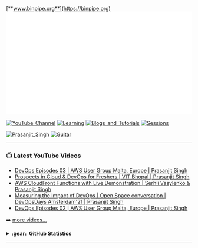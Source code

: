 [**www.binpipe.org**](https://binpipe.org)
![](prasanjit_singh.gif)

<a href="https://www.youtube.com/channel/UCPTgt4Wo0MAnuzNEEZlk90A?sub_confirmation=1"><img src="https://img.shields.io/badge/BINPIPE-YouTube-red" alt="YouTube_Channel"></a>
<a href="https://github.com/BINPIPE/resources/blob/master/devops-lesson-plans.md"><img src="https://img.shields.io/badge/BINPIPE-Learning_Resources-orange" alt="Learning"></a>
<a href="https://blog.binpipe.org"><img src="https://img.shields.io/badge/BINPIPE-Blogs_and_Tutorials-blue" alt="Blogs_and_Tutorials"></a>
<a href="https://forms.gle/tDJxDyj2nJyfsgsk7"><img src="https://img.shields.io/badge/BINPIPE-Live_Sessions-gold" alt="Sessions"></a>
<p>
<a href="https://www.linkedin.com/in/prasanjit-singh"><img src="https://img.shields.io/badge/Contact-Prasanjit_Singh-black" alt="Prasanjit_Singh"></a>
<a href="https://guitar.binpipe.org"><img src="https://img.shields.io/badge/♫-Guitar_Notes-silver" alt="Guitar"></a>
  

---

### 📺 Latest YouTube Videos

<!-- YOUTUBE:START -->
- [DevOps Episodes 03 | AWS User Group Malta, Europe | Prasanjit Singh](https://www.youtube.com/watch?v=jOSaMZTCi4Q)
- [Prospects in Cloud & DevOps for Freshers | VIT Bhopal | Prasanjit Singh](https://www.youtube.com/watch?v=VkJEdGX-0XE)
- [AWS CloudFront Functions with Live Demonstration | Serhii Vasylenko & Prasanjit Singh](https://www.youtube.com/watch?v=_uh6nbN-Zdk)
- [Measuring the Impact of DevOps | Open Space conversation | DevOpsDays Amsterdam'21 | Prasanjit Singh](https://www.youtube.com/watch?v=S5o_Tc52yhk)
- [DevOps Episodes 02 | AWS User Group Malta, Europe | Prasanjit Singh](https://www.youtube.com/watch?v=0p35-b4Uihw)
<!-- YOUTUBE:END -->

➡️ [more videos...](https://youtube.com/binpipe)
  
  <details>
  <summary><b>:gear: &nbsp;GitHub Statistics</b></summary>
  <br/>
    <p align="center">
        <img height="137px" src="https://github-readme-streak-stats.herokuapp.com/?user=prasanjit-&hide_border=true&theme=nightowl" />
    </p>
    <p align="center">
        <img height="137px" src="https://github-readme-stats.vercel.app/api?username=prasanjit-&hide_title=true&hide_border=true&show_icons=true&include_all_commits=true&count_private=true&line_height=21&theme=nightowl" /> <img height="137px" src="https://github-readme-stats.vercel.app/api/top-langs/?username=prasanjit-&hide=html&hide_title=true&hide_border=true&layout=compact&langs_count=8&theme=nightowl" />
    </p>
</details>

<hr/>
<br/>
<br />
